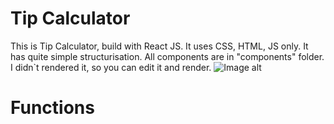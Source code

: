 # Tip Calculator
This is Tip Calculator, build with React JS.
It uses CSS, HTML, JS only. It has quite simple structurisation. All components are in "components" folder.
I didn`t rendered it, so you can edit it and render.
![Image alt](https://github.com/Orstedus/Tip-calculator/main/showTamplate.png)

# Functions 
